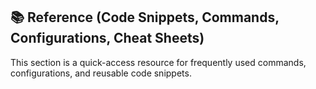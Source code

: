 
## 📚 Reference (Code Snippets, Commands, Configurations, Cheat Sheets)  

This section is a quick-access resource for frequently used commands, configurations, and reusable code snippets.  

<!-- - **Django ORM Cheat Sheet** – Common queries and model operations.  
- **FastAPI & Pydantic Quick Reference** – Model validation, request handling.  
- **Flask Extensions & Middleware** – How to use Flask extensions efficiently.  
- **Database Queries & Indexing** – Common SQL and NoSQL operations.  
- **Authentication Code Snippets** – JWT authentication, OAuth setup.  
- **Docker Commands & Configs** – `Dockerfile`, `docker-compose.yml` references.  
- **Nginx & Reverse Proxy Setup** – Configuring Nginx for Python applications.  
- **Linux & Server Management** – System monitoring, log analysis, cron jobs.  
- **Debugging & Logging Examples** – Using Loguru, Sentry, and structured logs.   -->

